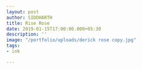 ```yaml
---
layout: post
author: SIDDHARTH
title: Rise Rose
date: 2019-01-15T17:00:00.000+05:30
description: ''
image: "/portfolio/uploads/derick rose copy.jpg"
tags:
- ink

---
```


